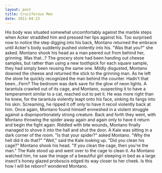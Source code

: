 ```yaml
---
layout: post
title: Cruciferous Men
date: 2011-04-23
---
```

His body was situated somewhat uncomfortably against the marble steps when
      Acker straddled him and pressed her lips against his. Too surprised now to notice the step
      digging into his back, Montano returned the embrace until Acker's body suddenly pushed
      violently into his.    "Was that you?" she asked. Montano shook his head
      as a man peered out from behind her, grinning. Was that...?    The grocery
      store had been handing out cheese samples, but rather than using a new toothpick for each
      square sample, they had simply been reusing the same one. Mildly disgusted, Montano downed the
      cheese and returned the stick to the grinning man. As he left the store he quickly recognized
      the man behind the counter. Hadn't that been...Fern?    The bedroom was
      dark save for the glow of neon lights. A tarantula crawled out of its cage, and Montano,
      suspecting it to have a temperament similar to a cat, reached out to pet it. He was more right
      than he knew, for the tarantula violently leapt onto his face, sinking its fangs into his
      skin. Screaming, he ripped it off only to have it recoil violently back at him. Once again,
      Montano found himself enmeshed in a violent struggle against a disproportionately strong
      creature. Back and forth they went, with Montano throwing the spider away again and again only
      to have it return and begin the fight again. Riddled with bite wounds, Montano finally managed
      to shove it into the hall and shut the door.    A Kale was sitting in a
      dark corner of the room.    "Is that your spider?" asked Montano. "Why the
      hell did it do that?"    "Well," said the Kale looking up. "Did you clean
      his cage?" Montano shook his head. "If you clean the cage, then you're the man."    The Kale stood up and went over to the cage to clean it. As Montano watched
      him, he saw the image of a beautiful girl sleeping in bed as a large insect's honey glazed
      proboscis edged its way closer to her cheek.    Is this how I will be
      reborn? wondered Montano.